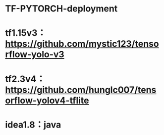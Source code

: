 # TF-PYTORCH-deployment

# tf1.15v3：https://github.com/mystic123/tensorflow-yolo-v3
# tf2.3v4：https://github.com/hunglc007/tensorflow-yolov4-tflite
# idea1.8：java
